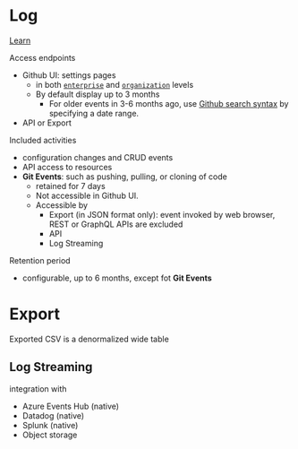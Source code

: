 # Log
[Learn](https://resources.github.com/learn/pathways/administration-governance/essentials/access-capture-consume-audit-logs/)

Access endpoints
- Github UI: settings pages
  - in both [`enterprise`](https://docs.github.com/en/enterprise-cloud@latest/admin/monitoring-activity-in-your-enterprise/reviewing-audit-logs-for-your-enterprise/accessing-the-audit-log-for-your-enterprise) and [`organization`](https://docs.github.com/en/organizations/keeping-your-organization-secure/managing-security-settings-for-your-organization/reviewing-the-audit-log-for-your-organization#accessing-the-audit-log) levels
  - By default display up to 3 months
    - For older events in 3-6 months ago, use [Github search syntax](https://docs.github.com/en/search-github/getting-started-with-searching-on-github/about-searching-on-github) by specifying a date range.
- API or Export

Included activities
- configuration changes and CRUD events
- API access to resources
- **Git Events**: such as pushing, pulling, or cloning of code
  - retained for 7 days
  - Not accessible in Github UI.
  - Accessible by
    - Export (in JSON format only): event invoked by web browser, REST or GraphQL APIs are excluded
    - API
    - Log Streaming

Retention period
- configurable, up to 6 months, except fot **Git Events**


# Export
Exported CSV is a denormalized wide table

## Log Streaming
integration with
- Azure Events Hub (native)
- Datadog (native)
- Splunk (native)
- Object storage
